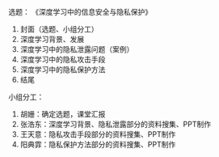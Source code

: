 选题：
《深度学习中的信息安全与隐私保护》

1. 封面（选题、小组分工）
2. 深度学习背景、发展
3. 深度学习中的隐私泄露问题（案例）
4. 深度学习中的隐私攻击手段
5. 深度学习中的隐私保护方法
6. 结尾


小组分工：
1. 胡姗：确定选题，课堂汇报
2. 张浩东：深度学习背景、隐私泄露部分的资料搜集、PPT制作
3. 王天意：隐私攻击手段部分的资料搜集、PPT制作
4. 阳典霏：隐私保护方法部分的资料搜集、PPT制作